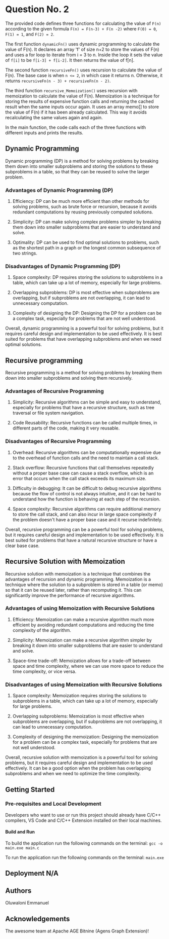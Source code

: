 # Question No. 2

The provided code defines three functions for calculating the value of `F(n)` according to the given formula `F(n) = F(n-3) + F(n -2)` where `F(0) = 0`, `F(1) = 1`, and `F(2) = 2`.

The first function `dynamicFn()` uses dynamic programming to calculate the value of F(n). It declares an array 'f' of size n+2 to store the values of F(n) and uses a for loop to iterate from i = 3 to n. Inside the loop it sets the value of `f[i]` to be `f[i-3] + f[i-2]`. It then returns the value of f[n].

The second function `recursiveFn()` uses recursion to calculate the value of F(n). The base case is when `n <= 2`, in which case it returns n. Otherwise, it returns `recursiveFn(n - 3) + recursiveFn(n - 2)`.

The third function `recursive_Memoization()` uses recursion with memoization to calculate the value of F(n). Memoization is a technique for storing the results of expensive function calls and returning the cached result when the same inputs occur again. It uses an array memo[] to store the value of F(n) if it has been already calculated. This way it avoids recalculating the same values again and again.

In the main function, the code calls each of the three functions with different inputs and prints the results.

## Dynamic Programming

Dynamic programming (DP) is a method for solving problems by breaking them down into smaller subproblems and storing the solutions to these subproblems in a table, so that they can be reused to solve the larger problem.

### Advantages of Dynamic Programming (DP)

1. Efficiency: DP can be much more efficient than other methods for solving problems, such as brute force or recursion, because it avoids redundant computations by reusing previously computed solutions.

2. Simplicity: DP can make solving complex problems simpler by breaking them down into smaller subproblems that are easier to understand and solve.

3. Optimality: DP can be used to find optimal solutions to problems, such as the shortest path in a graph or the longest common subsequence of two strings.

### Disadvantages of Dynamic Programming (DP)

1. Space complexity: DP requires storing the solutions to subproblems in a table, which can take up a lot of memory, especially for large problems.

2. Overlapping subproblems: DP is most effective when subproblems are overlapping, but if subproblems are not overlapping, it can lead to unnecessary computation.

3. Complexity of designing the DP: Designing the DP for a problem can be a complex task, especially for problems that are not well understood.

Overall, dynamic programming is a powerful tool for solving problems, but it requires careful design and implementation to be used effectively. It is best suited for problems that have overlapping subproblems and when we need optimal solutions.

## Recursive programming

Recursive programming is a method for solving problems by breaking them down into smaller subproblems and solving them recursively.

### Advantages of Recursive Programming

1. Simplicity: Recursive algorithms can be simple and easy to understand, especially for problems that have a recursive structure, such as tree traversal or file system navigation.

2. Code Reusability: Recursive functions can be called multiple times, in different parts of the code, making it very reusable.

### Disadvantages of Recursive Programming

1. Overhead: Recursive algorithms can be computationally expensive due to the overhead of function calls and the need to maintain a call stack.

2. Stack overflow: Recursive functions that call themselves repeatedly without a proper base case can cause a stack overflow, which is an error that occurs when the call stack exceeds its maximum size.

3. Difficulty in debugging: It can be difficult to debug recursive algorithms because the flow of control is not always intuitive, and it can be hard to understand how the function is behaving at each step of the recursion.

4. Space complexity: Recursive algorithms can require additional memory to store the call stack, and can also incur in large space complexity if the problem doesn't have a proper base case and it recurse indefinitely.

Overall, recursive programming can be a powerful tool for solving problems, but it requires careful design and implementation to be used effectively. It is best suited for problems that have a natural recursive structure or have a clear base case.

## Recursive Solution with Memoization

Recursive solution with memoization is a technique that combines the advantages of recursion and dynamic programming. Memoization is a technique where the solution to a subproblem is stored in a table (or memo) so that it can be reused later, rather than recomputing it. This can significantly improve the performance of recursive algorithms.

### Advantages of using Memoization with Recursive Solutions

1. Efficiency: Memoization can make a recursive algorithm much more efficient by avoiding redundant computations and reducing the time complexity of the algorithm.

2. Simplicity: Memoization can make a recursive algorithm simpler by breaking it down into smaller subproblems that are easier to understand and solve.

3. Space-time trade-off: Memoization allows for a trade-off between space and time complexity, where we can use more space to reduce the time complexity, or vice versa.

### Disadvantages of using Memoization with Recursive Solutions

1. Space complexity: Memoization requires storing the solutions to subproblems in a table, which can take up a lot of memory, especially for large problems.

2. Overlapping subproblems: Memoization is most effective when subproblems are overlapping, but if subproblems are not overlapping, it can lead to unnecessary computation.

3. Complexity of designing the memoization: Designing the memoization for a problem can be a complex task, especially for problems that are not well understood.

Overall, recursive solution with memoization is a powerful tool for solving problems, but it requires careful design and implementation to be used effectively. It can be a good option when the problem has overlapping subproblems and when we need to optimize the time complexity.

## Getting Started

### Pre-requisites and Local Development

Developers who want to use or run this project should already have C/C++ compilers, VS Code and C/C++ Extension installed on their local machines.

#### Build and Run

To build the application run the following commands on the terminal:
`gcc -o main.exe main.c`

To run the application run the following commands on the terminal:
`main.exe`

## Deployment N/A

## Authors

Oluwaloni Emmanuel

## Acknowledgements

The awesome team at Apache AGE Bitnine (Agens Graph Extension)!
